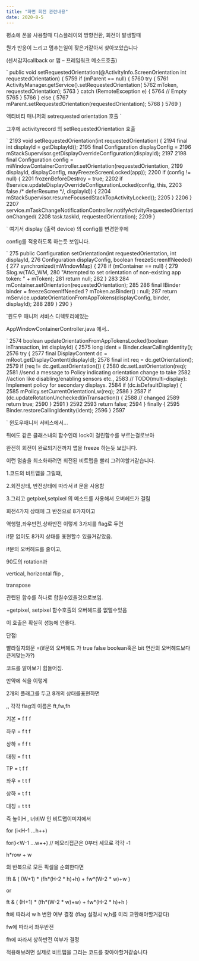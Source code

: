 ```yaml
---
title: "화면 회전 관련내용"
date: 2020-8-5
---
```





평소에 폰을 사용할때 디스플레이의 방향전환, 회전이 발생할때

뭔가 반응이 느리고 멈추는일이 잦은거같아서 찾아보았습니다

(센서감지callback  or  앱 – 프레임워크 메소드호출)


`
 public void setRequestedOrientation(@ActivityInfo.ScreenOrientation int requestedOrientation) {
5759        if (mParent == null) {
5760            try {
5761                ActivityManager.getService().setRequestedOrientation(
5762                        mToken, requestedOrientation);
5763            } catch (RemoteException e) {
5764                // Empty
5765            }
5766        } else {
5767            mParent.setRequestedOrientation(requestedOrientation);
5768        }
5769    }

액티비티 매니저의 setrequested orientation 호출
`

그후에  activityrecord 의 setRequestedOrientation 호출

`
2193    void setRequestedOrientation(int requestedOrientation) {
2194        final int displayId = getDisplayId();
2195        final Configuration displayConfig =
2196                mStackSupervisor.getDisplayOverrideConfiguration(displayId);
2197
2198        final Configuration config = mWindowContainerController.setOrientation(requestedOrientation,
2199                displayId, displayConfig, mayFreezeScreenLocked(app));
2200        if (config != null) {
2201            frozenBeforeDestroy = true;
2202            if (!service.updateDisplayOverrideConfigurationLocked(config, this,
2203                    false /* deferResume */, displayId)) {
2204                mStackSupervisor.resumeFocusedStackTopActivityLocked();
2205            }
2206        }
2207        service.mTaskChangeNotificationController.notifyActivityRequestedOrientationChanged(
2208                task.taskId, requestedOrientation);
2209    }

`
여기서 display (출력 device) 의 config를 변경한후에

config를 적용하도록 하는듯 보입니다.



`
275    public Configuration setOrientation(int requestedOrientation, int displayId,
276            Configuration displayConfig, boolean freezeScreenIfNeeded) {
277        synchronized(mWindowMap) {
278            if (mContainer == null) {
279                Slog.w(TAG_WM,
280                        "Attempted to set orientation of non-existing app token: " + mToken);
281                return null;
282            }
283
284            mContainer.setOrientation(requestedOrientation);
285
286            final IBinder binder = freezeScreenIfNeeded ? mToken.asBinder() : null;
287            return mService.updateOrientationFromAppTokens(displayConfig, binder, displayId);
288
289        }
290    }

`윈도우 매니저 서비스 디렉토리에있는

AppWindowContainerController.java 에서..


`
2574    boolean updateOrientationFromAppTokensLocked(boolean inTransaction, int displayId) {
2575        long ident = Binder.clearCallingIdentity();
2576        try {
2577            final DisplayContent dc = mRoot.getDisplayContent(displayId);
2578            final int req = dc.getOrientation();
2579            if (req != dc.getLastOrientation()) {
2580                dc.setLastOrientation(req);
2581                //send a message to Policy indicating orientation change to take
2582                //action like disabling/enabling sensors etc.,
2583                // TODO(multi-display): Implement policy for secondary displays.
2584                if (dc.isDefaultDisplay) {
2585                    mPolicy.setCurrentOrientationLw(req);
2586                }
2587                if (dc.updateRotationUnchecked(inTransaction)) {
2588                    // changed
2589                    return true;
2590                }
2591            }
2592
2593            return false;
2594        } finally {
2595            Binder.restoreCallingIdentity(ident);
2596        }
2597 

`
윈도우매니저 서비스에서...


뒤에도 같은 클래스내의 함수인데 lock이 걸린함수를 부르는걸로보아

완전히 회전이 완료되기전까지 앱을 freeze 하는듯 보입니다.

이런 멈춤을 최소화하려면 회전된 비트맵을 빨리 그려야할거같습니다.









1.코드의 비트맵을 그릴떄,

2.회전상태,  반전상태에 따라서 if 문을 사용함

3.그리고 getpixel,setpixel 의 메소드를 사용해서 오버헤드가 걸림


회전4가지 상태에 그 반전으로 8가지이고

역행렬,좌우반전,상하반전 이렇게 3가지를 flag로 두면

if문 없이도 8가지 상태를 표현할수 있을거같았음.


if문의 오버헤드를 줄이고,

90도의 rotation과

vertical, horizontal flip ,

transpose 

관련된 함수를 하나로 합칠수있을것으로보임.

+getpixel, setpixel 함수호출의 오버헤드를 없앨수있음

이 호출은 확실히 성능에 안좋다.



단점:

빨라질지의문 =(if문의 오버헤드 가  true false boolean혹은 bit 연산의 오버헤드보다 큰게맞는가?)

코드를 알아보기 힘들어짐.



만약에 식을 이렇게

2개의 플래그를 두고 8개의 상태를표현하면

,, 각각 flag의 이름은 ft,fw,fh 

기본 = f f f

좌우 = f t f

상하 = f f t

대칭 = f t t 



TP    = t f f

좌우 = t t f

상하 = t f t

대칭 = t t t 



즉 높이H , 너비W 인 비트맵이미지에서   

for (i<H-1   ...h++)

for(i<W-1  ...w++) // 메모리접근은 0부터 세므로 각각 -1
 
 
h*row + w


의 반복으로 모든 픽셀을 순회한다면



!ft & (    (W+1) * (fh*(H-2 * h)+h)        +      fw*(W-2 * w)+w      )    

or   

ft  & (    (H+1) *  (fh*(W-2 * w)+w)      +      fw*(H-2 * h)+h        )




ft에 따라서 w h 변환 여부 결정 (flag 설정시 w,h를 미리 교환해야할거같다)

fw에 따라서 좌우반전

fh에 따라서 상하반전 여부가 결정

적용해보려면
실제로 비트맵을 그리는 코드를 찾아야할거같습니다


